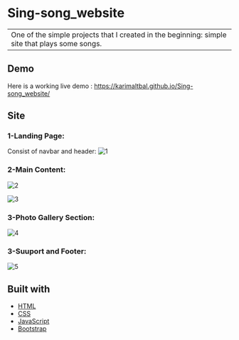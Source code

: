 # Sing-song_website


<table>
<tr>
<td>
  One of the simple projects that I created in the beginning: simple site that plays some songs.
</td>
</tr>
</table>


## Demo
Here is a working live demo :  https://karimaltbal.github.io/Sing-song_website/

## Site

### 1-Landing Page:

Consist of navbar and header:
![1](https://user-images.githubusercontent.com/67224257/175890189-0e90c7c7-05b7-4def-bf3b-6fa74a124478.png)


### 2-Main Content:

![2](https://user-images.githubusercontent.com/67224257/175890488-9c7f0474-9ae3-42ea-b282-f108253bd69b.png)

![3](https://user-images.githubusercontent.com/67224257/175890578-f5c5fea7-3445-485d-9291-ca82e07d9f6c.png)


### 3-Photo Gallery Section:

![4](https://user-images.githubusercontent.com/67224257/175890781-9ecab185-73f5-4733-9a03-4e00c9c2593a.png)

### 3-Suuport and Footer:

![5](https://user-images.githubusercontent.com/67224257/175890954-050b3397-2711-4a6b-b12f-78353948cf38.png)


## Built with 

- [HTML](https://html.com/)
- [CSS](https://css-tricks.com/) 
- [JavaScript](https://www.javascript.com/)
- [Bootstrap](http://getbootstrap.com/)
